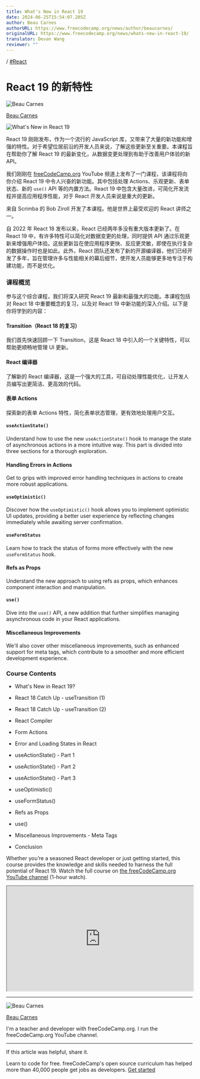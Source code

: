 ```yaml
---
title: What's New in React 19
date: 2024-06-25T15:54:07.205Z
author: Beau Carnes
authorURL: https://www.freecodecamp.org/news/author/beaucarnes/
originalURL: https://www.freecodecamp.org/news/whats-new-in-react-19/
translator: Devan Wang
reviewer: ""
---
```


/ [#React][1]

<!-- more -->

# React 19 的新特性

![Beau Carnes](https://cdn.hashnode.com/res/hashnode/image/upload/v1713211849730/O5mmKs5h0.jpg)

[Beau Carnes][2]

  ![What's New in React 19](https://cdn.hashnode.com/res/hashnode/image/upload/v1719330844344/800a24a8-98cd-4979-b062-9ff4cd1c35ad.jpeg)

React 19 刚刚发布，作为一个流行的 JavaScript 库，又带来了大量的新功能和增强的特性。对于希望位居前沿的开发人员来说，了解这些更新至关重要。本课程旨在帮助你了解 React 19 的最新变化，从数据变更处理到有助于改善用户体验的新 API。

我们刚刚在 [freeCodeCamp.org][3] YouTube 频道上发布了一门课程，该课程将向你介绍 React 19 中令人兴奋的新功能。其中包括处理 Actions、乐观更新、表单状态、新的 `use()` API 等的内置方法。React 19 中包含大量改进，可简化开发流程并提高应用程序性能，对于 React 开发人员来说是重大的更新。

来自 Scrimba 的 Bob Ziroll 开发了本课程。他是世界上最受欢迎的 React 讲师之一。

自 2022 年 React 18 发布以来，React 已经两年多没有重大版本更新了。在 React 19 中，有许多特性可以简化对数据变更的处理，同时提供 API 通过乐观更新来增强用户体验。这些更新旨在使应用程序更快、反应更灵敏，即使在执行复杂的数据操作时也是如此。此外，React 团队还发布了新的开源编译器，他们已经开发了多年，旨在管理许多与性能相关的幕后细节，使开发人员能够更多地专注于构建功能，而不是优化。

### 课程概览

参与这个综合课程，我们将深入研究 React 19 最新和最强大的功能。本课程包括对 React 18 中重要概念的复习，以及对 React 19 中新功能的深入介绍。以下是你将学到的内容：

#### Transition（React 18 的复习）

我们首先快速回顾一下 Transition，这是 React 18 中引入的一个关键特性，可以帮助更顺畅地管理 UI 更新。

#### React 编译器

了解新的 React 编译器，这是一个强大的工具，可自动处理性能优化，让开发人员编写出更简洁、更高效的代码。

#### 表单 Actions

探索新的表单 Actions 特性，简化表单状态管理，更有效地处理用户交互。

#### `useActionState()`

Understand how to use the new `useActionState()` hook to manage the state of asynchronous actions in a more intuitive way. This part is divided into three sections for a thorough exploration.

#### Handling Errors in Actions

Get to grips with improved error handling techniques in actions to create more robust applications.

#### `useOptimistic()`

Discover how the `useOptimistic()` hook allows you to implement optimistic UI updates, providing a better user experience by reflecting changes immediately while awaiting server confirmation.

#### `useFormStatus`

Learn how to track the status of forms more effectively with the new `useFormStatus` hook.

#### Refs as Props

Understand the new approach to using refs as props, which enhances component interaction and manipulation.

#### `use()`

Dive into the `use()` API, a new addition that further simplifies managing asynchronous code in your React applications.

#### Miscellaneous Improvements

We'll also cover other miscellaneous improvements, such as enhanced support for meta tags, which contribute to a smoother and more efficient development experience.

### Course Contents

-   What's New in React 19?
    
-   React 18 Catch Up - useTransition (1)
    
-   React 18 Catch Up - useTransition (2)
    
-   React Compiler
    
-   Form Actions
    
-   Error and Loading States in React
    
-   useActionState() - Part 1
    
-   useActionState() - Part 2
    
-   useActionState() - Part 3
    
-   useOptimistic()
    
-   useFormStatus()
    
-   Refs as Props
    
-   use()
    
-   Miscellaneous Improvements - Meta Tags
    
-   Conclusion
    

Whether you’re a seasoned React developer or just getting started, this course provides the knowledge and skills needed to harness the full potential of React 19. Watch the full course on [the freeCodeCamp.org YouTube channel][4] (1-hour watch).

<iframe width="560" height="315" src="https://www.youtube.com/embed/81uAxzeyL2I" style="aspect-ratio: 16 / 9; width: 100%; height: auto;" title="YouTube video player" allow="accelerometer; autoplay; clipboard-write; encrypted-media; gyroscope; picture-in-picture; web-share" referrerpolicy="strict-origin-when-cross-origin" allowfullscreen="" loading="lazy"></iframe>

---

![Beau Carnes](https://cdn.hashnode.com/res/hashnode/image/upload/v1713211849730/O5mmKs5h0.jpg)

[Beau Carnes][5]

I'm a teacher and developer with freeCodeCamp.org. I run the freeCodeCamp.org YouTube channel.

---

If this article was helpful, share it.

Learn to code for free. freeCodeCamp's open source curriculum has helped more than 40,000 people get jobs as developers. [Get started][6]

[1]: /news/tag/reactjs/
[2]: /news/author/beaucarnes/
[3]: http://freeCodeCamp.org
[4]: https://youtu.be/81uAxzeyL2I
[5]: /news/author/beaucarnes/
[6]: https://www.freecodecamp.org/learn/

